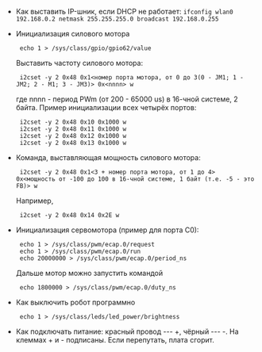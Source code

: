  * Как выставить IP-шник, если DHCP не работает: 
   `ifconfig wlan0 192.168.0.2 netmask 255.255.255.0 broadcast 192.168.0.255`
 * Инициализация силового мотора

        echo 1 > /sys/class/gpio/gpio62/value

   Выставить частоту силового мотора:

        i2сset -y 2 0x48 0x1<номер порта мотора, от 0 до 3(0 - JM1; 1 - JM2; 2 - M1; 3 - JM3)> 0x<nnnn> w

   где nnnn - период PWm (от 200 - 65000 us) в 16-чной системе, 2 байта.
   Пример инициализации всех четырёх портов:

        i2cset -y 2 0x48 0x10 0x1000 w
        i2cset -y 2 0x48 0x11 0x1000 w
        i2cset -y 2 0x48 0x12 0x1000 w
        i2cset -y 2 0x48 0x13 0x1000 w
   
 * Команда, выставляющая мощность силового мотора: 
   
        i2cset -y 2 0x48 0x1<3 + номер порта мотора, от 1 до 4> 0x<мощность от -100 до 100 в 16-чной системе, 1 байт (т.е. -5 - это FB)> w

   Например, 

        i2cset -y 2 0x48 0x14 0x2E w

 * Инициализация сервомотора (пример для порта С0):

        echo 1 > /sys/class/pwm/ecap.0/request
        echo 1 > /sys/class/pwm/ecap.0/run
        echo 20000000 > /sys/class/pwm/ecap.0/period_ns

   Дальше мотор можно запустить командой 
 
        echo 1800000 > /sys/class/pwm/ecap.0/duty_ns

 * Как выключить робот программно
   
        echo 1 > /sys/class/leds/led_power/brightness

 * Как подключать питание: красный провод --- +, чёрный --- -. На клеммах + и - подписаны. Если перепутать, плата сгорит.
    